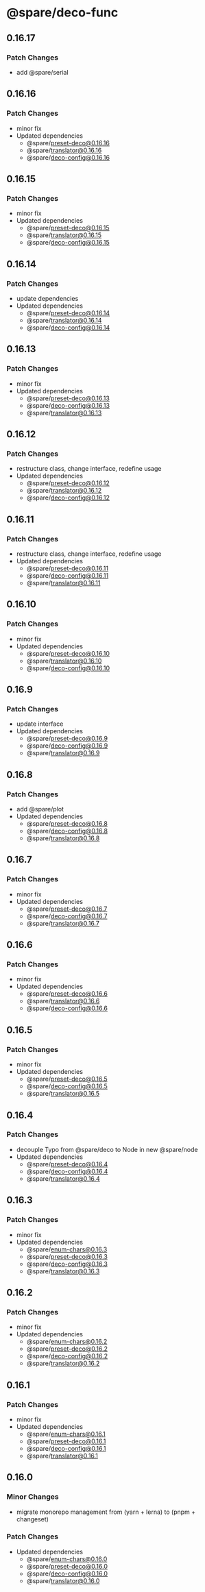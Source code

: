 # @spare/deco-func

## 0.16.17

### Patch Changes

- add @spare/serial

## 0.16.16

### Patch Changes

- minor fix
- Updated dependencies
  - @spare/preset-deco@0.16.16
  - @spare/translator@0.16.16
  - @spare/deco-config@0.16.16

## 0.16.15

### Patch Changes

- minor fix
- Updated dependencies
  - @spare/preset-deco@0.16.15
  - @spare/translator@0.16.15
  - @spare/deco-config@0.16.15

## 0.16.14

### Patch Changes

- update dependencies
- Updated dependencies
  - @spare/preset-deco@0.16.14
  - @spare/translator@0.16.14
  - @spare/deco-config@0.16.14

## 0.16.13

### Patch Changes

- minor fix
- Updated dependencies
  - @spare/preset-deco@0.16.13
  - @spare/deco-config@0.16.13
  - @spare/translator@0.16.13

## 0.16.12

### Patch Changes

- restructure class, change interface, redefine usage
- Updated dependencies
  - @spare/preset-deco@0.16.12
  - @spare/translator@0.16.12
  - @spare/deco-config@0.16.12

## 0.16.11

### Patch Changes

- restructure class, change interface, redefine usage
- Updated dependencies
  - @spare/preset-deco@0.16.11
  - @spare/deco-config@0.16.11
  - @spare/translator@0.16.11

## 0.16.10

### Patch Changes

- minor fix
- Updated dependencies
  - @spare/preset-deco@0.16.10
  - @spare/translator@0.16.10
  - @spare/deco-config@0.16.10

## 0.16.9

### Patch Changes

- update interface
- Updated dependencies
  - @spare/preset-deco@0.16.9
  - @spare/deco-config@0.16.9
  - @spare/translator@0.16.9

## 0.16.8

### Patch Changes

- add @spare/plot
- Updated dependencies
  - @spare/preset-deco@0.16.8
  - @spare/deco-config@0.16.8
  - @spare/translator@0.16.8

## 0.16.7

### Patch Changes

- minor fix
- Updated dependencies
  - @spare/preset-deco@0.16.7
  - @spare/deco-config@0.16.7
  - @spare/translator@0.16.7

## 0.16.6

### Patch Changes

- minor fix
- Updated dependencies
  - @spare/preset-deco@0.16.6
  - @spare/translator@0.16.6
  - @spare/deco-config@0.16.6

## 0.16.5

### Patch Changes

- minor fix
- Updated dependencies
  - @spare/preset-deco@0.16.5
  - @spare/deco-config@0.16.5
  - @spare/translator@0.16.5

## 0.16.4

### Patch Changes

- decouple Typo from @spare/deco to Node in new @spare/node
- Updated dependencies
  - @spare/preset-deco@0.16.4
  - @spare/deco-config@0.16.4
  - @spare/translator@0.16.4

## 0.16.3

### Patch Changes

- minor fix
- Updated dependencies
  - @spare/enum-chars@0.16.3
  - @spare/preset-deco@0.16.3
  - @spare/deco-config@0.16.3
  - @spare/translator@0.16.3

## 0.16.2

### Patch Changes

- minor fix
- Updated dependencies
  - @spare/enum-chars@0.16.2
  - @spare/preset-deco@0.16.2
  - @spare/deco-config@0.16.2
  - @spare/translator@0.16.2

## 0.16.1

### Patch Changes

- minor fix
- Updated dependencies
  - @spare/enum-chars@0.16.1
  - @spare/preset-deco@0.16.1
  - @spare/deco-config@0.16.1
  - @spare/translator@0.16.1

## 0.16.0

### Minor Changes

- migrate monorepo management from (yarn + lerna) to (pnpm + changeset)

### Patch Changes

- Updated dependencies
  - @spare/enum-chars@0.16.0
  - @spare/preset-deco@0.16.0
  - @spare/deco-config@0.16.0
  - @spare/translator@0.16.0
